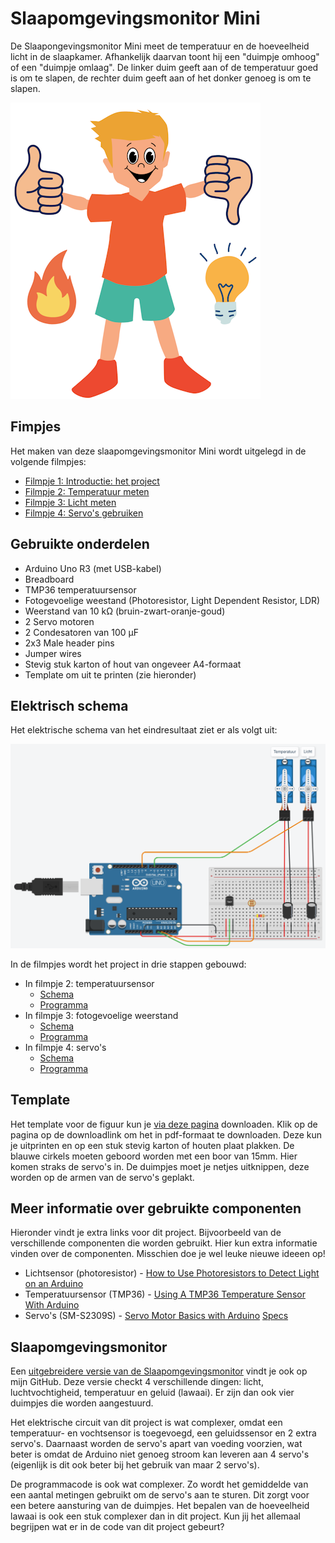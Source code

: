 # Slaapomgevingsmonitor Mini

De Slaapongevingsmonitor Mini meet de temperatuur en de hoeveelheid licht in de slaapkamer. Afhankelijk daarvan toont hij een "duimpje omhoog" of een "duimpje omlaag". De linker duim geeft aan of de temperatuur goed is om te slapen, de rechter duim geeft aan of het donker genoeg is om te slapen.

![Resultaat](documentation/template-result.png)

## Fimpjes

Het maken van deze slaapomgevingsmonitor Mini wordt uitgelegd in de volgende filmpjes:

- [Filmpje 1: Introductie: het project]()
- [Filmpje 2: Temperatuur meten]()
- [Filmpje 3: Licht meten]()
- [Filmpje 4: Servo's gebruiken]()

## Gebruikte onderdelen

- Arduino Uno R3 (met USB-kabel)
- Breadboard
- TMP36 temperatuursensor
- Fotogevoelige weestand (Photoresistor, Light Dependent Resistor, LDR)
- Weerstand van 10 kΩ (bruin-zwart-oranje-goud)
- 2 Servo motoren
- 2 Condesatoren van 100 µF
- 2x3 Male header pins
- Jumper wires
- Stevig stuk karton of hout van ongeveer A4-formaat
- Template om uit te printen (zie hieronder)

## Elektrisch schema

Het elektrische schema van het eindresultaat ziet er als volgt uit:

![Electical diagram](documentation/electrical-diagram-step-3.png)

In de filmpjes wordt het project in drie stappen gebouwd:

- In filmpje 2: temperatuursensor
  - [Schema](documentation/electrical-diagram-step-1.png) 
  - [Programma](https://github.com/MartenSchukkinkROC/slaapomgevingsmonitor-mini/blob/step-1/slaapomgevingsmonitor-mini.ino)
- In filmpje 3: fotogevoelige weerstand
  - [Schema](documentation/electrical-diagram-step-2.png)
  - [Programma](https://github.com/MartenSchukkinkROC/slaapomgevingsmonitor-mini/blob/step-2/slaapomgevingsmonitor-mini.ino)
- In filmpje 4: servo's 
  - [Schema](documentation/electrical-diagram-step-3.png)
  - [Programma](https://github.com/MartenSchukkinkROC/slaapomgevingsmonitor-mini/blob/main/slaapomgevingsmonitor-mini.ino)

## Template
Het template voor de figuur kun je [via deze pagina](documentation/template.pdf) downloaden. Klik op de pagina op de downloadlink om het in pdf-formaat te downloaden. Deze kun je uitprinten en op een stuk stevig karton of houten plaat plakken. De blauwe cirkels moeten geboord worden met een boor van 15mm. Hier komen straks de servo's in. De duimpjes moet je netjes uitknippen, deze worden op de armen van de servo's geplakt.

## Meer informatie over gebruikte componenten
Hieronder vindt je extra links voor dit project. Bijvoorbeeld van de verschillende componenten die worden gebruikt. Hier kun extra informatie vinden over de componenten. Misschien doe je wel leuke nieuwe ideeen op!

- Lichtsensor (photoresistor) - [How to Use Photoresistors to Detect Light on an Arduino](https://www.circuitbasics.com/how-to-use-photoresistors-to-detect-light-on-an-arduino/)
- Temperatuursensor (TMP36) - [Using A TMP36 Temperature Sensor With Arduino](https://bc-robotics.com/tutorials/using-a-tmp36-temperature-sensor-with-arduino/) 
- Servo's (SM-S2309S) - [Servo Motor Basics with Arduino](https://docs.arduino.cc/learn/electronics/servo-motors/) [Specs](https://descargas.cetronic.es/microservo.pdf)

## Slaapomgevingsmonitor

Een [uitgebreidere versie van de Slaapomgevingsmonitor](https://github.com/MartenSchukkinkROC/slaapomgevingsmonitor) vindt je ook op mijn GitHub. Deze versie checkt 4 verschillende dingen: licht, luchtvochtigheid, temperatuur en geluid (lawaai). Er zijn dan ook vier duimpjes die worden aangestuurd.

Het elektrische circuit van dit project is wat complexer, omdat een temperatuur- en vochtsensor is toegevoegd, een geluidssensor en 2 extra servo's. Daarnaast worden de servo's apart van voeding voorzien, wat beter is omdat de Arduino niet genoeg stroom kan leveren aan 4 servo's (eigenlijk is dit ook beter bij het gebruik van maar 2 servo's). 

De programmacode is ook wat complexer. Zo wordt het gemiddelde van een aantal metingen gebruikt om de servo's aan te sturen. Dit zorgt voor een betere aansturing van de duimpjes. Het bepalen van de hoeveelheid lawaai is ook een stuk complexer dan in dit project. Kun jij het allemaal begrijpen wat er in de code van dit project gebeurt?